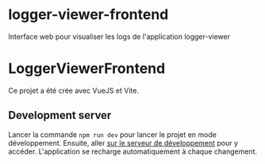 # logger-viewer-frontend
Interface web pour visualiser les logs de l'application logger-viewer

# LoggerViewerFrontend

Ce projet a été crée avec VueJS et Vite.

## Development server

Lancer la commande `npm run dev` pour lancer le projet en mode développement. Ensuite, aller [sur le serveur de développement](http://localhost:5173/) pour y accéder. L'application se recharge automatiquement à chaque changement.

